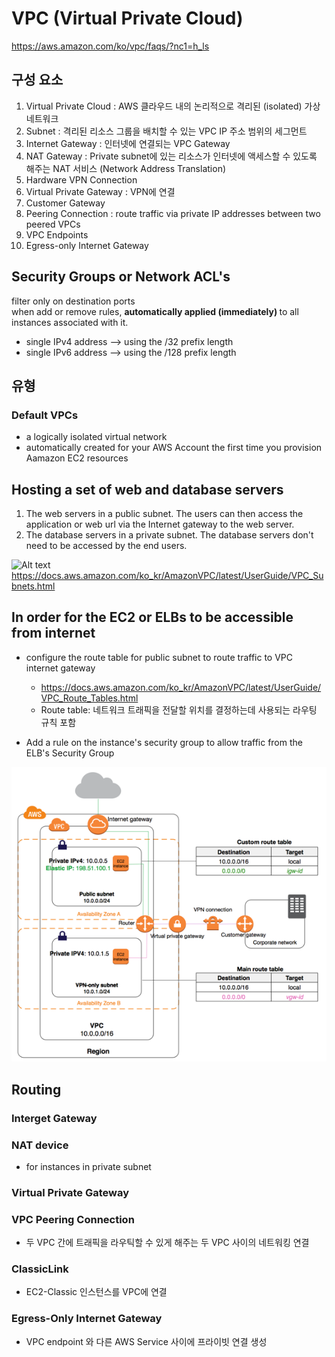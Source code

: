 # VPC (Virtual Private Cloud)
https://aws.amazon.com/ko/vpc/faqs/?nc1=h_ls

## 구성 요소
  1. Virtual Private Cloud : AWS 클라우드 내의 논리적으로 격리된 (isolated) 가상 네트워크
  2. Subnet : 격리된 리소스 그룹을 배치할 수 있는 VPC IP 주소 범위의 세그먼트
  3. Internet Gateway : 인터넷에 연결되는 VPC Gateway
  4. NAT Gateway : Private subnet에 있는 리소스가 인터넷에 액세스할 수 있도록 해주는 NAT 서비스 (Network Address Translation) 
  5. Hardware VPN Connection
  6. Virtual Private Gateway : VPN에 연결
  7. Customer Gateway
  7. Peering Connection : route traffic via private IP addresses between two peered VPCs
  8. VPC Endpoints
  9. Egress-only Internet Gateway

## Security Groups or Network ACL's
  filter only on destination ports <br/>
  when add or remove rules, <b> automatically applied (immediately) </b>to all instances associated with it.

  - single IPv4 address --> using the /32 prefix length
  - single IPv6 address --> using the /128 prefix length

## 유형
### Default VPCs
  - a logically isolated virtual network
  - automatically created for your AWS Account the first time you provision Aamazon EC2 resources


## Hosting a set of web and database servers
1. The web servers in a public subnet.
   The users can then access the application or web url via the Internet gateway to the web server.
2. The database servers in a private subnet. The database servers don't need to be accessed by the end users.

![Alt text](https://docs.aws.amazon.com/AmazonVPC/latest/UserGuide/images/nat-gateway-diagram.png "nat gateway diagram")
https://docs.aws.amazon.com/ko_kr/AmazonVPC/latest/UserGuide/VPC_Subnets.html


## In order for the EC2 or ELBs to be accessible from internet
  - configure the route table for public subnet to route traffic to VPC internet gateway
    + https://docs.aws.amazon.com/ko_kr/AmazonVPC/latest/UserGuide/VPC_Route_Tables.html
    + Route table: 네트워크 트래픽을 전달할 위치를 결정하는데 사용되는 라우팅 규칙 포함
    
  - Add a rule on the instance's security group to allow traffic from the ELB's Security Group
  
  ![Alt text](images/custom-route-table-diagram.png "route table diagram")
  
## Routing

### Interget Gateway
### NAT device
  - for instances in private subnet
  
### Virtual Private Gateway
### VPC Peering Connection
  - 두 VPC 간에 트래픽을 라우틱할 수 있게 해주는 두 VPC 사이의 네트워킹 연결

### ClassicLink
  - EC2-Classic 인스턴스를 VPC에 연결

### Egress-Only Internet Gateway
  - VPC endpoint 와 다른 AWS Service 사이에 프라이빗 연결 생성

